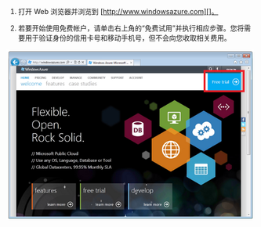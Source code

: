 1. 打开 Web 浏览器并浏览到 [http://www.windowsazure.com][]。

2. 若要开始使用免费帐户，请单击右上角的“免费试用”并执行相应步骤。您将需要用于验证身份的信用卡号和移动手机号，但不会向您收取相关费用。

 ![Windows Azure 网站][0]


[0]: ./media/create-azure-account/freetrialonwindowsazurehomepage.png
 

